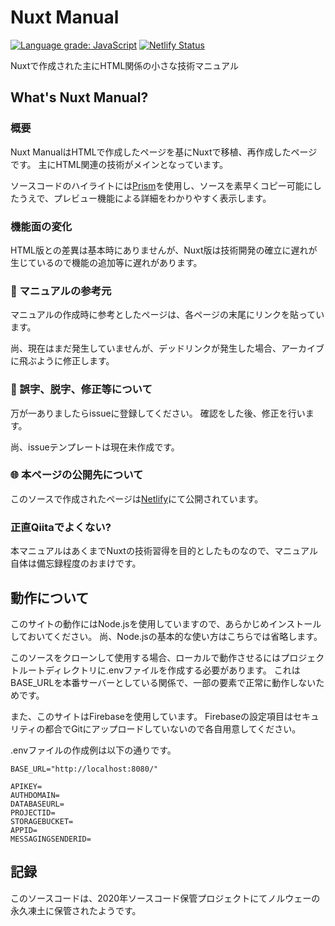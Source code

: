 # Nuxt Manual
[![Language grade: JavaScript](https://img.shields.io/lgtm/grade/javascript/g/Yukari-World/nuxt-manual.svg?logo=lgtm&logoWidth=18)](https://lgtm.com/projects/g/Yukari-World/nuxt-manual/context:javascript)
[![Netlify Status](https://api.netlify.com/api/v1/badges/edb34a32-c688-4a49-b48e-eb3a85f5e98b/deploy-status)](https://app.netlify.com/sites/nuxt-technical-manual/deploys)

Nuxtで作成された主にHTML関係の小さな技術マニュアル

## What's Nuxt Manual?
### 概要
Nuxt ManualはHTMLで作成したページを基にNuxtで移植、再作成したページです。
主にHTML関連の技術がメインとなっています。

ソースコードのハイライトには[Prism](https://prismjs.com/)を使用し、ソースを素早くコピー可能にしたうえで、プレビュー機能による詳細をわかりやすく表示します。

### 機能面の変化
HTML版との差異は基本時にありませんが、Nuxt版は技術開発の確立に遅れが生じているので機能の追加等に遅れがあります。

### :pencil: マニュアルの参考元
マニュアルの作成時に参考としたページは、各ページの末尾にリンクを貼っています。

尚、現在はまだ発生していませんが、デッドリンクが発生した場合、アーカイブに飛ぶように修正します。

### :bug: 誤字、脱字、修正等について
万が一ありましたらissueに登録してください。
確認をした後、修正を行います。

尚、issueテンプレートは現在未作成です。

### :globe_with_meridians: 本ページの公開先について
このソースで作成されたページは[Netlify](https://www.netlify.com/)にて公開されています。

### 正直Qiitaでよくない?
本マニュアルはあくまでNuxtの技術習得を目的としたものなので、マニュアル自体は備忘録程度のおまけです。

## 動作について
このサイトの動作にはNode.jsを使用していますので、あらかじめインストールしておいてください。
尚、Node.jsの基本的な使い方はこちらでは省略します。

このソースをクローンして使用する場合、ローカルで動作させるにはプロジェクトルートディレクトリに.envファイルを作成する必要があります。
これはBASE_URLを本番サーバーとしている関係で、一部の要素で正常に動作しないためです。

また、このサイトはFirebaseを使用しています。
Firebaseの設定項目はセキュリティの都合でGitにアップロードしていないので各自用意してください。

.envファイルの作成例は以下の通りです。
```
BASE_URL="http://localhost:8080/"

APIKEY=
AUTHDOMAIN=
DATABASEURL=
PROJECTID=
STORAGEBUCKET=
APPID=
MESSAGINGSENDERID=
```

## 記録
このソースコードは、2020年ソースコード保管プロジェクトにてノルウェーの永久凍土に保管されたようです。
